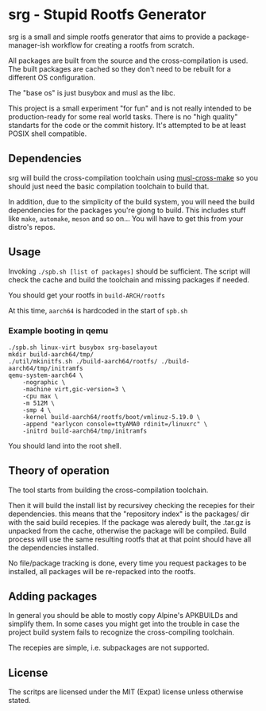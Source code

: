 srg - Stupid Rootfs Generator
=============================

srg is a small and simple rootfs generator that aims to provide a
package-manager-ish workflow for creating a rootfs from scratch.

All packages are built from the source and the cross-compilation is
used. The built packages are cached so they don't need to be rebuilt
for a different OS configuration.

The "base os" is just busybox and musl as the libc.

This project is a small experiment "for fun" and is not really intended to
be production-ready for some real world tasks. There is no "high quality"
standarts for the code or the commit history. It's attempted to be at least
POSIX shell compatible.

Dependencies
------------

srg will build the cross-compilation toolchain using
[musl-cross-make](https://github.com/richfelker/musl-cross-make) so you
should just need the basic compilation toolchain to build that.

In addition, due to the simplicity of the build system, you will need the build
dependencies for the packages you're giong to build. This includes stuff like
`make`, `automake`, `meson` and so on... You will have to get this from your
distro's repos.

Usage
-----

Invoking `./spb.sh [list of packages]` should be sufficient. The script will
check the cache and build the toolchain and missing packages if needed.

You should get your rootfs in `build-ARCH/rootfs`

At this time, `aarch64` is hardcoded in the start of `spb.sh`

### Example booting in qemu

```
./spb.sh linux-virt busybox srg-baselayout
mkdir build-aarch64/tmp/
./util/mkinitfs.sh ./build-aarch64/rootfs/ ./build-aarch64/tmp/initramfs
qemu-system-aarch64 \
	-nographic \
	-machine virt,gic-version=3 \
	-cpu max \
	-m 512M \
	-smp 4 \
	-kernel build-aarch64/rootfs/boot/vmlinuz-5.19.0 \
	-append "earlycon console=ttyAMA0 rdinit=/linuxrc" \
	-initrd build-aarch64/tmp/initramfs
```

You should land into the root shell.

Theory of operation
-------------------

The tool starts from building the cross-compilation toolchain.

Then it will build the install list by recursivey checking the recepies for
their dependencies. this means that the "repository index" is the packages/ dir
with the said build recepies. If the package was aleredy built, the .tar.gz is
unpacked from the cache, otherwise the package will be compiled. Build process
will use the same resulting rootfs that at that point should have all the
dependencies installed.

No file/package tracking is done, every time you request packages to be
installed, all packages will be re-repacked into the rootfs.

Adding packages
---------------

In general you should be able to mostly copy Alpine's APKBUILDs and simplify
them. In some cases you might get into the trouble in case the project build
system fails to recognize the cross-compiling toolchain.

The recepies are simple, i.e. subpackages are not supported.

License
-------

The scritps are licensed under the MIT (Expat) license unless otherwise stated.
